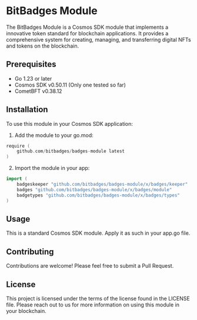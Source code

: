 # BitBadges Module

The BitBadges Module is a Cosmos SDK module that implements a innovative token standard for blockchain applications. It provides a comprehensive system for creating, managing, and transferring digital NFTs and tokens on the blockchain.

## Prerequisites

- Go 1.23 or later
- Cosmos SDK v0.50.11 (Only one tested so far)
- CometBFT v0.38.12

## Installation

To use this module in your Cosmos SDK application:

1. Add the module to your go.mod:

```go
require (
	github.com/bitbadges/badges-module latest
)
```

2. Import the module in your app:

```go
import (
	badgeskeeper "github.com/bitbadges/badges-module/x/badges/keeper"
	badges "github.com/bitbadges/badges-module/x/badges/module"
	badgetypes "github.com/bitbadges/badges-module/x/badges/types"
)
```

## Usage

This is a standard Cosmos SDK module. Apply it as such in your app.go file.

## Contributing

Contributions are welcome! Please feel free to submit a Pull Request.

## License

This project is licensed under the terms of the license found in the LICENSE file. Please reach out to us for more information on using this module in your blockchain.
